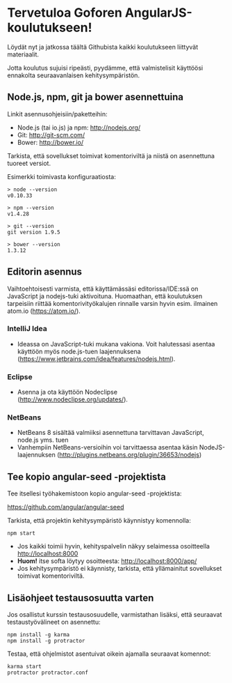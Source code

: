 # Tervetuloa Goforen AngularJS-koulutukseen!

Löydät nyt ja jatkossa täältä Githubista kaikki koulutukseen liittyvät materiaalit.

Jotta koulutus sujuisi ripeästi, pyydämme, että valmistelisit käyttöösi ennakolta seuraavanlaisen kehitysympäristön.

## Node.js, npm, git ja bower asennettuina

Linkit asennusohjeisiin/paketteihin:

- Node.js (tai io.js) ja npm: <http://nodejs.org/>
- Git: <http://git-scm.com/>
- Bower: <http://bower.io/>

Tarkista, että sovellukset toimivat komentoriviltä ja niistä on asennettuna
tuoreet versiot.

Esimerkki toimivasta konfiguraatiosta:

    > node --version
    v0.10.33

    > npm --version
    v1.4.28

    > git --version
    git version 1.9.5

    > bower --version
    1.3.12

## Editorin asennus

Vaihtoehtoisesti varmista, että käyttämässäsi editorissa/IDE:ssä on JavaScript ja nodejs-tuki aktivoituna. Huomaathan, että koulutuksen tarpeisiin riittää komentorivityökalujen rinnalle varsin hyvin esim. ilmainen atom.io (<https://atom.io/>).

### IntelliJ Idea

- Ideassa on JavaScript-tuki mukana vakiona. Voit halutessasi asentaa käyttöön myös node.js-tuen laajennuksena (<https://www.jetbrains.com/idea/features/nodejs.html>).

###  Eclipse

- Asenna ja ota käyttöön Nodeclipse (<http://www.nodeclipse.org/updates/>).

### NetBeans

- NetBeans 8 sisältää valmiiksi asennettuna tarvittavan JavaScript, node.js yms. tuen
- Vanhempiin NetBeans-versioihin voi tarvittaessa asentaa käsin NodeJS-laajennuksen (<http://plugins.netbeans.org/plugin/36653/nodejs>)

## Tee kopio angular-seed -projektista

Tee itsellesi työhakemistoon kopio angular-seed -projektista:

<https://github.com/angular/angular-seed>

Tarkista, että projektin kehitysympäristö käynnistyy komennolla:

    npm start

- Jos kaikki toimii hyvin, kehityspalvelin näkyy selaimessa osoitteella <http://localhost:8000>
- **Huom!** itse softa löytyy osoitteesta: <http://localhost:8000/app/>
- Jos kehitysympäristö ei käynnisty, tarkista, että yllämainitut sovellukset
toimivat komentoriviltä.

## Lisäohjeet testausosuutta varten

Jos osallistut kurssin testausosuudelle, varmistathan lisäksi, että seuraavat testaustyövälineet on asennettu:

    npm install -g karma
    npm install -g protractor

Testaa, että ohjelmistot asentuivat oikein ajamalla seuraavat komennot:

	karma start
	protractor protractor.conf 
